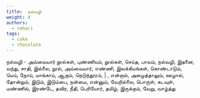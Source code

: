 ```yaml
---
title: 	நல்வழி
weight: 4
authors:
  - rmhari
tags:
  - cake
  - chocolate
---
```


நல்வழி - அவ்வையார் நூல்கள், புண்ணியம், நூல்கள், செய்த, பாவம், நல்வழி, இதனை, வந்து, சாதி, இல்லை, நூல், அவ்வையார், எண்ணி, இலக்கியங்கள், கொண்டாடும், மெய், நோய், மாங்காய், ஆகும், நெடுந்தூரம், | , என்றால், அழைத்தாலும், ஊழால், தோன்றும், இடும், இடும்பை, நன்மை, என்னும், வேறில்லை, பொருள், கடவுள், மண்ணில், இரண்டே, தவிர, நீதி, பெரியோர், தமிழ், இருக்கும், வேறு, வாழ்த்து